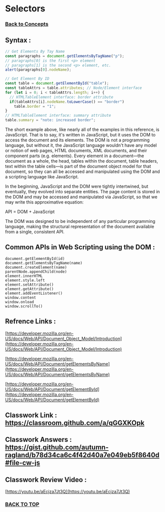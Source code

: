 # Selectors 
### [Back to Concepts](./README.md)

## Syntax :
```JavaScript
// Get Elements By Tay Name
const paragraphs = document.getElementsByTagName("p");
// paragraphs[0] is the first <p> element
// paragraphs[1] is the second <p> element, etc.
alert(paragraphs[0].nodeName);

// Get Element By ID
const table = document.getElementById("table");
const tableAttrs = table.attributes; // Node/Element interface
for (let i = 0; i < tableAttrs.length; i++) {
  // HTMLTableElement interface: border attribute
  if(tableAttrs[i].nodeName.toLowerCase() == "border")
    table.border = "1";
}
// HTMLTableElement interface: summary attribute
table.summary = "note: increased border";
```
The short example above, like nearly all of the examples in this reference, is JavaScript. That is to say, it's written in JavaScript, but it uses the DOM to access the document and its elements. The DOM is not a programming language, but without it, the JavaScript language wouldn't have any model or notion of web pages, HTML documents, XML documents, and their component parts (e.g. elements). Every element in a document—the document as a whole, the head, tables within the document, table headers, text within the table cells—is part of the document object model for that document, so they can all be accessed and manipulated using the DOM and a scripting language like JavaScript.

In the beginning, JavaScript and the DOM were tightly intertwined, but eventually, they evolved into separate entities. The page content is stored in the DOM and may be accessed and manipulated via JavaScript, so that we may write this approximative equation:

API = DOM + JavaScript

The DOM was designed to be independent of any particular programming language, making the structural representation of the document available from a single, consistent API.
## Common APIs in Web Scripting using the DOM :

```
document.getElementById(id)
document.getElementsByTagName(name)
document.createElement(name)
parentNode.appendChild(node)
element.innerHTML
element.style.left
element.setAttribute()
element.getAttribute()
element.addEventListener()
window.content
window.onload
window.scrollTo()
```

## Refrence Links :

[https://developer.mozilla.org/en-US/docs/Web/API/Document_Object_Model/Introduction](https://developer.mozilla.org/en-US/docs/Web/API/Document_Object_Model/Introduction)

[https://developer.mozilla.org/en-US/docs/Web/API/Document/getElementsByName](https://developer.mozilla.org/en-US/docs/Web/API/Document/getElementsByName)

[https://developer.mozilla.org/en-US/docs/Web/API/Document/getElementById](https://developer.mozilla.org/en-US/docs/Web/API/Document/getElementById)

## Classwork Link : https://classroom.github.com/a/qGGXKOpk

## Classwork Answers : https://gist.github.com/autumn-ragland/b78d34ca6c4f42d40a7e049eb5f8640d#file-cw-js

## Classwork Review Video :
[https://youtu.be/aEcjza7Jt3Q](https://youtu.be/aEcjza7Jt3Q)
 
### [BACK TO TOP](#Selectors)
